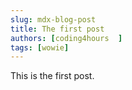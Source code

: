 ```yaml
---
slug: mdx-blog-post
title: The first post
authors: [coding4hours  ]
tags: [wowie]
---
```


This is the first post.
